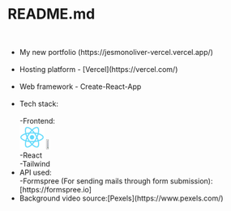 # README.md
<br>
<ul>
<li>My new portfolio (https://jesmonoliver-vercel.vercel.app/)</li>
<br>

<li>Hosting platform - [Vercel](https://vercel.com/)</li>
<br>

<li>Web framework - Create-React-App</li>
<br>

<li>Tech stack:</li>
<br>
-Frontend:
<br>
<div>
<img src='https://raw.githubusercontent.com/OliverJesmon/jesmonoliver-vercel/refs/heads/main/public/logo512.png' height="10%" width="10%"/>
<img src='https://tailwindcss.com/_next/static/media/tailwindcss-mark.3c5441fc7a190fb1800d4a5c7f07ba4b1345a9c8.svg' height="10%" width="10%"/>
<div/>
-React
<br>
-Tailwind
<br>
<li>API used:</li>
-Formspree (For sending mails through form submission): [https://formspree.io]
<br>
<li>Background video source:[Pexels](https://www.pexels.com/)</li>
</ul>


